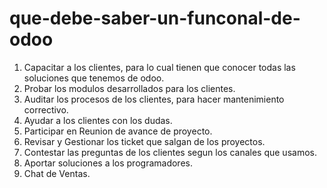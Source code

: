 # que-debe-saber-un-funconal-de-odoo
1. Capacitar a los clientes, para lo cual tienen que conocer todas las soluciones que tenemos de odoo.
2. Probar los modulos desarrollados para los clientes.
4. Auditar los procesos de los clientes, para hacer mantenimiento correctivo.
5. Ayudar a los clientes con los dudas.
6. Participar en Reunion de avance de proyecto.
7. Revisar y Gestionar los ticket que salgan de los proyectos.
8. Contestar las preguntas de los clientes segun los canales que usamos.
9. Aportar soluciones a los programadores.
10. Chat de Ventas.
